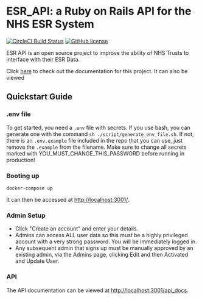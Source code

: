 # ESR_API: a Ruby on Rails API for the NHS ESR System

[![CircleCI Build Status](https://circleci.com/gh/sardjv/esr_api.svg?style=shield)](https://circleci.com/gh/sardjv/esr_api)
[![GitHub license](https://img.shields.io/badge/license-MIT-blue.svg)](https://github.com/sardjv/esr_api/blob/master/LICENSE)

ESR API is an open source project to improve the ability of NHS Trusts to interface with their ESR Data.

Click [here](https://sardjv.github.io/esr_api/) to check out the documentation for this project.
It can also be viewed

## Quickstart Guide

### .env file

To get started, you need a `.env` file with secrets. If you use bash, you can generate one with the command `sh ./script/generate_env_file.sh`. If not, there is an `.env.example` file included in the repo that you can use, just remove the `.example` from the filename. Make sure to change all secrets marked with YOU_MUST_CHANGE_THIS_PASSWORD before running in production!

### Booting up

```
docker-compose up
```

It can then be accessed at [http://localhost:3001/](http://localhost:3001/).

### Admin Setup

- Click "Create an account" and enter your details.
- Admins can access ALL user data so this must be a highly privileged account with a very strong password. You will be immediately logged in.
- Any subsequent admin that signs up must be manually approved by an existing admin, via the Admins page, clicking Edit and then Activated and Update User.

### API

The API documentation can be viewed at [http://localhost:3001/api_docs](http://localhost:3001/api_docs).
